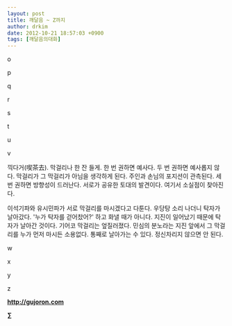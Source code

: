 ```yaml
---
layout: post
title: 깨달음 ~ Z까지
author: drkim
date: 2012-10-21 18:57:03 +0900
tags: [깨달음의대화]
---
```

o

  




p

  




q

  


r

  




s

  


t

  




u

  




v

  




끽다거(喫茶去). 막걸리나 한 잔 들게. 한 번 권하면 예사다. 두 번 권하면 예사롭지 않다. 막걸리가 그 막걸리가 아님을 생각하게 된다. 주인과 손님의 포지션이 관측된다. 세 번 권하면 방향성이 드러난다. 서로가 공유한 토대의 발견이다. 여기서 소실점이 찾아진다.

 이석기파와 유시민파가 서로 막걸리를 마시겠다고 다툰다. 우당탕 소리 나더니 탁자가 날아갔다. '누가 탁자를 걷어찼어?' 하고 화낼 때가 아니다. 지진이 일어났기 때문에 탁자가 날아간 것이다. 기어코 막걸리는 엎질러졌다. 민심의 분노라는 지진 앞에서 그 막걸리를 누가 먼저 마시든 소용없다. 통째로 날아가는 수 있다. 정신차리지 않으면 안 된다. 



w

  


x

  




y

z

  


















**http://gujoron.com** 


**∑**